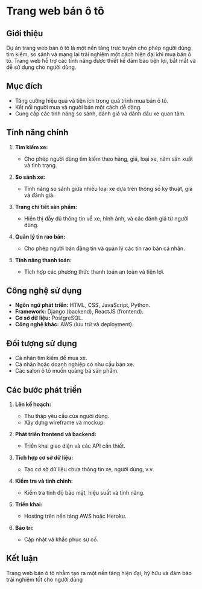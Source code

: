 # Trang web bán ô tô

## Giới thiệu
Dự án trang web bán ô tô là một nền tảng trực tuyến cho phép người dùng tìm kiếm, so sánh và mạng lại trải nghiệm một cách hiện đại khi mua bán ô tô. Trang web hỗ trợ các tính năng được thiết kế đảm bảo tiện lợi, bắt mắt và dễ sử dụng cho người dùng.

## Mục đích
- Tăng cường hiệu quả và tiện ích trong quá trình mua bán ô tô.
- Kết nối người mua và người bán một cách dễ dàng.
- Cung cấp các tính năng so sánh, đánh giá và đánh dấu xe quan tâm.

## Tính năng chính
1. **Tìm kiếm xe:**
   - Cho phép người dùng tìm kiếm theo hãng, giá, loại xe, năm sản xuất và tình trạng.
   
2. **So sánh xe:**
   - Tính năng so sánh giữa nhiều loại xe dựa trên thông số kỹ thuật, giá và đánh giá.

3. **Trang chi tiết sản phẩm:**
   - Hiển thị đầy đủ thông tin về xe, hình ảnh, và các đánh giá từ người dùng.

4. **Quản lý tin rao bán:**
   - Cho phép người bán đăng tin và quản lý các tin rao bán cá nhân.

5. **Tính năng thanh toán:**
   - Tích hợp các phương thức thanh toán an toàn và tiện lợi.

## Công nghệ sử dụng
- **Ngôn ngữ phát triển:** HTML, CSS, JavaScript, Python.
- **Framework:** Django (backend), ReactJS (frontend).
- **Cơ sở dữ liệu:** PostgreSQL.
- **Công nghệ khác:** AWS (lưu trữ và deployment).

## Đối tượng sử dụng
- Cá nhân tìm kiếm để mua xe.
- Cá nhân hoặc doanh nghiệp có nhu cầu bán xe.
- Các salon ô tô muốn quảng bá sản phẩm.

## Các bước phát triển
1. **Lên kế hoạch:**
   - Thu thập yêu cầu của người dùng.
   - Xây dựng wireframe và mockup.

2. **Phát triển frontend và backend:**
   - Triển khai giao diện và các API cần thiết.

3. **Tích hợp cơ sở dữ liệu:**
   - Tạo cơ sở dữ liệu chưa thông tin xe, người dùng, v.v.

4. **Kiểm tra và tinh chỉnh:**
   - Kiểm tra tính độ bảo mật, hiệu suất và tính năng.

5. **Triển khai:**
   - Hosting trên nền tảng AWS hoặc Heroku.

6. **Bảo trì:**
   - Cập nhật và khắc phục sự cố.

## Kết luận
Trang web bán ô tô nhằm tạo ra một nền tảng hiện đại, hỹ hữu và đảm bảo trải nghiệm tốt cho người dùng
